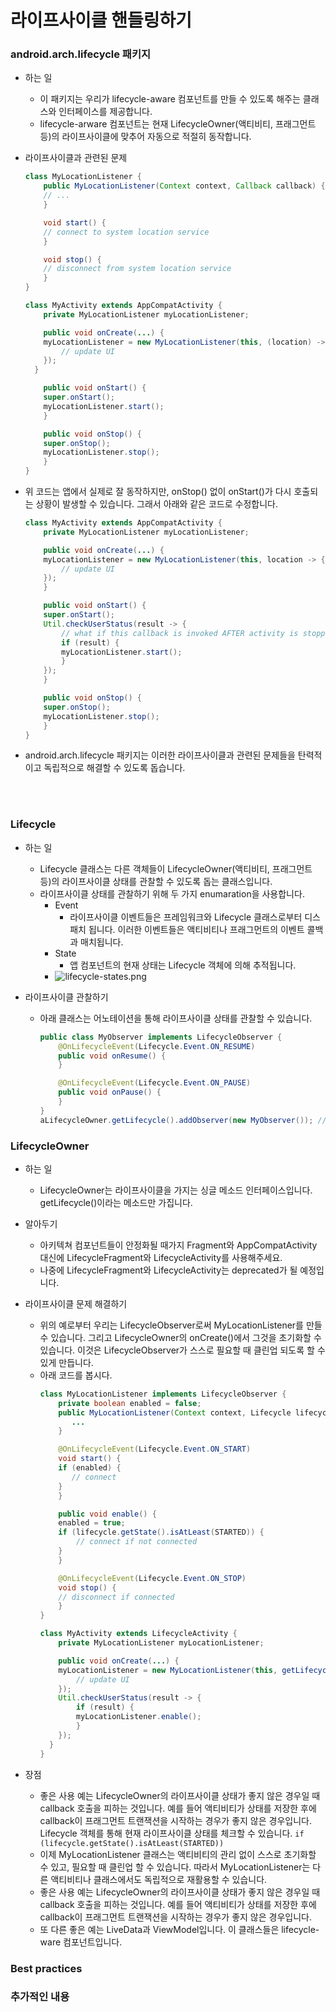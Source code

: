 # 라이프사이클 핸들링하기

### android.arch.lifecycle 패키지
- 하는 일
	- 이 패키지는 우리가 lifecycle-aware 컴포넌트를 만들 수 있도록 해주는 클래스와 인터페이스를 제공합니다.
	- lifecycle-arware 컴포넌트는 현재 LifecycleOwner(액티비티, 프래그먼트 등)의 라이프사이클에 맞추어 자동으로 적절히 동작합니다.

- 라이프사이클과 관련된 문제
	```java
	class MyLocationListener {
	    public MyLocationListener(Context context, Callback callback) {
		// ...
	    }

	    void start() {
		// connect to system location service
	    }

	    void stop() {
		// disconnect from system location service
	    }
	}

	class MyActivity extends AppCompatActivity {
	    private MyLocationListener myLocationListener;

	    public void onCreate(...) {
		myLocationListener = new MyLocationListener(this, (location) -> {
		    // update UI
		});
	  }

	    public void onStart() {
		super.onStart();
		myLocationListener.start();
	    }

	    public void onStop() {
		super.onStop();
		myLocationListener.stop();
	    }
	}
	```

- 위 코드는 앱에서 실제로 잘 동작하지만, onStop() 없이 onStart()가 다시 호출되는 상황이 발생할 수 있습니다. 그래서 아래와 같은 코드로 수정합니다.
	```java
	class MyActivity extends AppCompatActivity {
	    private MyLocationListener myLocationListener;

	    public void onCreate(...) {
		myLocationListener = new MyLocationListener(this, location -> {
		    // update UI
		});
	    }

	    public void onStart() {
		super.onStart();
		Util.checkUserStatus(result -> {
		    // what if this callback is invoked AFTER activity is stopped?
		    if (result) {
			myLocationListener.start();
		    }
		});
	    }

	    public void onStop() {
		super.onStop();
		myLocationListener.stop();
	    }
	}
	```

- android.arch.lifecycle 패키지는 이러한 라이프사이클과 관련된 문제들을 탄력적이고 독립적으로 해결할 수 있도록 돕습니다.
<br>
<br>

### Lifecycle
- 하는 일
	- Lifecycle 클래스는 다른 객체들이 LifecycleOwner(액티비티, 프래그먼트 등)의 라이프사이클 상태를 관찰할 수 있도록 돕는 클래스입니다.
	- 라이프사이클 상태를 관찰하기 위해 두 가지 enumaration을 사용합니다. 
		- Event
			- 라이프사이클 이벤트들은 프레임워크와 Lifecycle 클래스로부터 디스패치 됩니다. 이러한 이벤트들은 액티비티나 프래그먼트의 이벤트 콜백과 매치됩니다.
		- State
			- 앱 컴포넌트의 현재 상태는 Lifecycle 객체에 의해 추적됩니다.
		- ![lifecycle-states.png](https://developer.android.com/images/topic/libraries/architecture/lifecycle-states.png)

- 라이프사이클 관찰하기
	- 아래 클래스는 어노테이션을 통해 라이프사이클 상태를 관찰할 수 있습니다.
		```java
		public class MyObserver implements LifecycleObserver {
		    @OnLifecycleEvent(Lifecycle.Event.ON_RESUME)
		    public void onResume() {
		    }

		    @OnLifecycleEvent(Lifecycle.Event.ON_PAUSE)
		    public void onPause() {
		    }
		}
		aLifecycleOwner.getLifecycle().addObserver(new MyObserver()); // 여기가 중요.
		```	

### LifecycleOwner
- 하는 일
	- LifecycleOwner는 라이프사이클을 가지는 싱글 메소드 인터페이스입니다. getLifecycle()이라는 메소드만 가집니다.

- 알아두기
	- 아키텍쳐 컴포넌트들이 안정화될 때가지 Fragment와 AppCompatActivity 대신에 LifecycleFragment와 LifecycleActivity를 사용해주세요. 
	- 나중에 LifecycleFragment와 LifecycleActivity는 deprecated가 될 예정입니다.

- 라이프사이클 문제 해결하기
	- 위의 예로부터 우리는 LifecycleObserver로써 MyLocationListener를 만들 수 있습니다. 그리고 LifecycleOwner의 onCreate()에서 그것을 초기화할 수 있습니다. 이것은 LifecycleObserver가 스스로 필요할 때 클린업 되도록 할 수 있게 만듭니다. 
	- 아래 코드를 봅시다.
		```java
		class MyLocationListener implements LifecycleObserver {
		    private boolean enabled = false;
		    public MyLocationListener(Context context, Lifecycle lifecycle, Callback callback) {
		       ...
		    }

		    @OnLifecycleEvent(Lifecycle.Event.ON_START)
		    void start() {
			if (enabled) {
			   // connect
			}
		    }

		    public void enable() {
			enabled = true;
			if (lifecycle.getState().isAtLeast(STARTED)) {
			    // connect if not connected
			}
		    }

		    @OnLifecycleEvent(Lifecycle.Event.ON_STOP)
		    void stop() {
			// disconnect if connected
		    }
		}

		class MyActivity extends LifecycleActivity {
		    private MyLocationListener myLocationListener;

		    public void onCreate(...) {
			myLocationListener = new MyLocationListener(this, getLifecycle(), location -> {
			    // update UI
			});
			Util.checkUserStatus(result -> {
			    if (result) {
				myLocationListener.enable();
			    }
			});
		  }
		}
		```
- 장점
	- 좋은 사용 예는 LifecycleOwner의 라이프사이클 상태가 좋지 않은 경우일 때 callback 호출을 피하는 것입니다. 예를 들어 액티비티가 상태를 저장한 후에 callback이 프래그먼트 트랜잭션을 시작하는 경우가 좋지 않은 경우입니다. Lifecycle 객체를 통해 현재 라이프사이클 상태를 체크할 수 있습니다. ```if (lifecycle.getState().isAtLeast(STARTED))```
	- 이제 MyLocationListener 클래스는 액티비티의 관리 없이 스스로 초기화할 수 있고, 필요할 때 클린업 할 수 있습니다. 따라서 MyLocationListener는 다른 액티비티나 클래스에서도 독립적으로 재활용할 수 있습니다.
	- 좋은 사용 예는 LifecycleOwner의 라이프사이클 상태가 좋지 않은 경우일 때 callback 호출을 피하는 것입니다. 예를 들어 액티비티가 상태를 저장한 후에 callback이 프래그먼트 트랜잭션을 시작하는 경우가 좋지 않은 경우입니다.
	- 또 다른 좋은 예는 LiveData과 ViewModel입니다. 이 클래스들은 lifecycle-ware 컴포넌트입니다.

### Best practices

### 추가적인 내용
